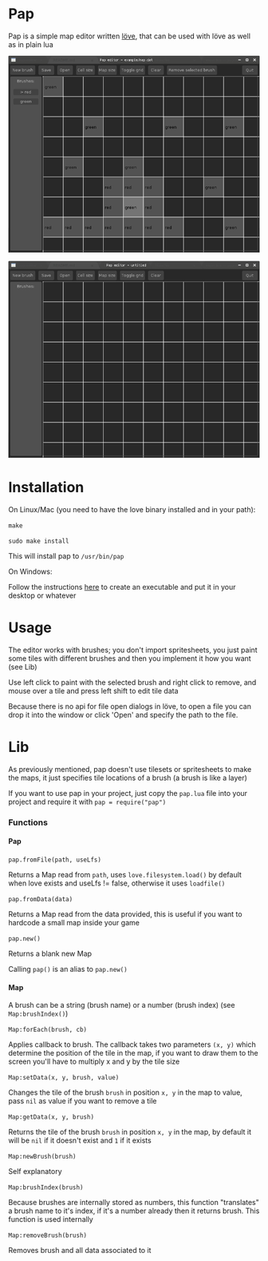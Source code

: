 # Pap

Pap is a simple map editor written [löve](https://love2d.org), that can be used with löve as well as in plain lua

![](screenshots/1.png)

![](screenshots/2.png)

# Installation

On Linux/Mac (you need to have the love binary installed and in your path):

`make`

`sudo make install`

This will install pap to `/usr/bin/pap`

On Windows:

Follow the instructions [here](https://love2d.org/wiki/Game_Distribution#Creating_a_Windows_Executable) to create an executable and put it in your desktop or whatever

# Usage

The editor works with brushes; you don't import spritesheets, you just paint some tiles with different brushes and then you implement it how you want (see Lib)

Use left click to paint with the selected brush and right click to remove, and mouse over a tile and press left shift to edit tile data

Because there is no api for file open dialogs in löve, to open a file you can drop it into the window or click 'Open' and specify the path to the file.

# Lib

As previously mentioned, pap doesn't use tilesets or spritesheets to make the maps, it just specifies tile locations of a brush (a brush is like a layer)

If you want to use pap in your project, just copy the `pap.lua` file into your project and require it with `pap = require("pap")`

### Functions

#### Pap

`pap.fromFile(path, useLfs)`

Returns a Map read from `path`, uses `love.filesystem.load()` by default when love exists and useLfs != false, otherwise it uses `loadfile()`

`pap.fromData(data)`

Returns a Map read from the data provided, this is useful if you want to hardcode a small map inside your game

`pap.new()`

Returns a blank new Map

Calling `pap()` is an alias to `pap.new()`

#### Map

A brush can be a string (brush name) or a number (brush index)
(see `Map:brushIndex()`)

`Map:forEach(brush, cb)`

Applies callback to brush. The callback takes two parameters `(x, y)` which determine the position of the tile in the map, if you want to draw them to the screen you'll have to multiply x and y by the tile size

`Map:setData(x, y, brush, value)`

Changes the tile of the brush `brush` in position `x, y` in the map to value, pass `nil` as value if you want to remove a tile

`Map:getData(x, y, brush)`

Returns the tile of the brush `brush` in position `x, y` in the map, by default it will be `nil` if it doesn't exist and `1` if it exists

`Map:newBrush(brush)`

Self explanatory

`Map:brushIndex(brush)`

Because brushes are internally stored as numbers, this function "translates" a brush name to it's index, if it's a number already then it returns brush. This function is used internally

`Map:removeBrush(brush)`

Removes brush and all data associated to it